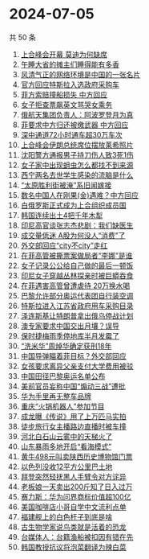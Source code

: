 # 2024-07-05

共 50 条

<!-- BEGIN TOUTIAO -->
<!-- 最后更新时间 Fri Jul 05 2024 00:13:26 GMT+0800 (China Standard Time) -->
1. [上合峰会开幕 莫迪为何缺席](https://so.toutiao.com/search?keyword=上合峰会开幕%20莫迪为何缺席)
1. [午睡大省的摊主们睡得能有多香](https://so.toutiao.com/search?keyword=午睡大省的摊主们睡得能有多香)
1. [风清气正的网络环境是中国的一张名片](https://so.toutiao.com/search?keyword=风清气正的网络环境是中国的一张名片)
1. [官方回应特斯拉入选政府采购车](https://so.toutiao.com/search?keyword=官方回应特斯拉入选政府采购车)
1. [菲方索赔撞船损失 中方回应](https://so.toutiao.com/search?keyword=菲方索赔撞船损失%20中方回应)
1. [女子拒查票飙英文骂哭女乘务](https://so.toutiao.com/search?keyword=女子拒查票飙英文骂哭女乘务)
1. [俄航天集团负责人：阿波罗登月为真](https://so.toutiao.com/search?keyword=俄航天集团负责人：阿波罗登月为真)
1. [菲要求中方归还被缴武器 中方回应](https://so.toutiao.com/search?keyword=菲要求中方归还被缴武器%20中方回应)
1. [深中通道72小时通车超30万车次](https://so.toutiao.com/search?keyword=深中通道72小时通车超30万车次)
1. [上合峰会伊朗总统席位摆放莱希照片](https://so.toutiao.com/search?keyword=上合峰会伊朗总统席位摆放莱希照片)
1. [沈阳警方通报男子持刀伤人致3死1伤](https://so.toutiao.com/search?keyword=沈阳警方通报男子持刀伤人致3死1伤)
1. [女子家中出现蛆虫怎么都找不到来源](https://so.toutiao.com/search?keyword=女子家中出现蛆虫怎么都找不到来源)
1. [西宁两名去世学生感染的流脑是什么](https://so.toutiao.com/search?keyword=西宁两名去世学生感染的流脑是什么)
1. [“太原胜利街被淹”系旧闻嫁接](https://so.toutiao.com/search?keyword=“太原胜利街被淹”系旧闻嫁接)
1. [数名中国人在刚果(金)遇难？中方回应](https://so.toutiao.com/search?keyword=数名中国人在刚果(金)遇难？中方回应)
1. [白俄罗斯正式成为上合组织成员国](https://so.toutiao.com/search?keyword=白俄罗斯正式成为上合组织成员国)
1. [韩国连续出土4把千年木犁](https://so.toutiao.com/search?keyword=韩国连续出土4把千年木犁)
1. [印尼高官谈张志杰悲剧：我们缺医生](https://so.toutiao.com/search?keyword=印尼高官谈张志杰悲剧：我们缺医生)
1. [成交量低迷 A股为何没人“消费”了](https://so.toutiao.com/search?keyword=成交量低迷%20A股为何没人“消费”了)
1. [外交部回应“city不city”走红](https://so.toutiao.com/search?keyword=外交部回应“city不city”走红)
1. [在菲高管被撕票案做局者“李娜”是谁](https://so.toutiao.com/search?keyword=在菲高管被撕票案做局者“李娜”是谁)
1. [女子记录公公给自己做的最后一顿饭](https://so.toutiao.com/search?keyword=女子记录公公给自己做的最后一顿饭)
1. [印尼女子穿越丛林探亲时被巨蟒吞食](https://so.toutiao.com/search?keyword=印尼女子穿越丛林探亲时被巨蟒吞食)
1. [在菲遇害高管曾遭虐待 20万换水喝](https://so.toutiao.com/search?keyword=在菲遇害高管曾遭虐待%2020万换水喝)
1. [巴黎允许部分奥运代表团自行装空调](https://so.toutiao.com/search?keyword=巴黎允许部分奥运代表团自行装空调)
1. [特斯拉进入江苏省政府用车采购目录](https://so.toutiao.com/search?keyword=特斯拉进入江苏省政府用车采购目录)
1. [泽连斯基让特朗普拿出俄乌停战计划](https://so.toutiao.com/search?keyword=泽连斯基让特朗普拿出俄乌停战计划)
1. [澳专家要求中国交出月壤？误导](https://so.toutiao.com/search?keyword=澳专家要求中国交出月壤？误导)
1. [保时捷梅雨季停地库半月发霉了](https://so.toutiao.com/search?keyword=保时捷梅雨季停地库半月发霉了)
1. [“洗米华”周焯华确定获刑18年](https://so.toutiao.com/search?keyword=“洗米华”周焯华确定获刑18年)
1. [中国导弹瞄着菲目标？外交部回应](https://so.toutiao.com/search?keyword=中国导弹瞄着菲目标？外交部回应)
1. [女孩要求离异父亲支付大学费用被驳](https://so.toutiao.com/search?keyword=女孩要求离异父亲支付大学费用被驳)
1. [中国田径巴黎奥运名单公布](https://so.toutiao.com/search?keyword=中国田径巴黎奥运名单公布)
1. [美前官员妄称中国“煽动三战”遭批](https://so.toutiao.com/search?keyword=美前官员妄称中国“煽动三战”遭批)
1. [华为手里再无整车品牌](https://so.toutiao.com/search?keyword=华为手里再无整车品牌)
1. [重庆“火锅机器人”参加节目](https://so.toutiao.com/search?keyword=重庆“火锅机器人”参加节目)
1. [成龙曝《传说》用了上万匹马实拍](https://so.toutiao.com/search?keyword=成龙曝《传说》用了上万匹马实拍)
1. [徒步旅行女主播路边直播时被车撞](https://so.toutiao.com/search?keyword=徒步旅行女主播路边直播时被车撞)
1. [河北白石山云雾中的天梯火了](https://so.toutiao.com/search?keyword=河北白石山云雾中的天梯火了)
1. [山东暴雨多地开启“看海模式”](https://so.toutiao.com/search?keyword=山东暴雨多地开启“看海模式”)
1. [黄牛498元叫卖陕西历史博物馆门票](https://so.toutiao.com/search?keyword=黄牛498元叫卖陕西历史博物馆门票)
1. [以色列没收12平方公里巴土地](https://so.toutiao.com/search?keyword=以色列没收12平方公里巴土地)
1. [拜登突然轻抚黑人手臂令对方诧异](https://so.toutiao.com/search?keyword=拜登突然轻抚黑人手臂令对方诧异)
1. [老板娘一天卖出200斤知了日入过万](https://so.toutiao.com/search?keyword=老板娘一天卖出200斤知了日入过万)
1. [赛力斯：华为问界商标价值超100亿](https://so.toutiao.com/search?keyword=赛力斯：华为问界商标价值超100亿)
1. [美国咖啡店小哥自学中文流利点单](https://so.toutiao.com/search?keyword=美国咖啡店小哥自学中文流利点单)
1. [福建舰上的白色杆子到底是啥](https://so.toutiao.com/search?keyword=福建舰上的白色杆子到底是啥)
1. [古生物学家说鸟类就是活着的恐龙](https://so.toutiao.com/search?keyword=古生物学家说鸟类就是活着的恐龙)
1. [台媒体人：台籍渔船被扣因有错在先](https://so.toutiao.com/search?keyword=台媒体人：台籍渔船被扣因有错在先)
1. [韩国教授抗议将泡菜翻译为辣白菜](https://so.toutiao.com/search?keyword=韩国教授抗议将泡菜翻译为辣白菜)
<!-- END TOUTIAO -->

